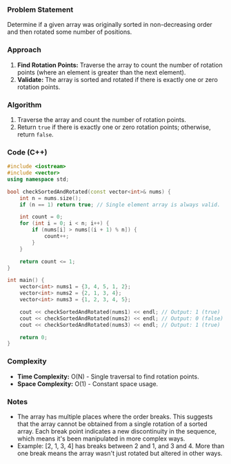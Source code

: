 
### Problem Statement
 Determine if a given array was originally sorted in non-decreasing order and then rotated some number of positions.

### Approach

1. **Find Rotation Points:** Traverse the array to count the number of rotation points (where an element is greater than the next element).
2. **Validate:** The array is sorted and rotated if there is exactly one or zero rotation points.

### Algorithm

1. Traverse the array and count the number of rotation points.
2. Return `true` if there is exactly one or zero rotation points; otherwise, return `false`.

### Code (C++)

```cpp
#include <iostream>
#include <vector>
using namespace std;

bool checkSortedAndRotated(const vector<int>& nums) {
    int n = nums.size();
    if (n == 1) return true; // Single element array is always valid.

    int count = 0;
    for (int i = 0; i < n; i++) {
        if (nums[i] > nums[(i + 1) % n]) {
            count++;
        }
    }

    return count <= 1;
}

int main() {
    vector<int> nums1 = {3, 4, 5, 1, 2};
    vector<int> nums2 = {2, 1, 3, 4};
    vector<int> nums3 = {1, 2, 3, 4, 5};

    cout << checkSortedAndRotated(nums1) << endl; // Output: 1 (true)
    cout << checkSortedAndRotated(nums2) << endl; // Output: 0 (false)
    cout << checkSortedAndRotated(nums3) << endl; // Output: 1 (true)

    return 0;
}
```

### Complexity

- **Time Complexity:** O(N) - Single traversal to find rotation points.
- **Space Complexity:** O(1) - Constant space usage.

### Notes 
- The array has multiple places where the order breaks. This suggests that the array cannot be obtained from a single rotation of a sorted array. Each break point indicates a new discontinuity in the sequence, which means it's been manipulated in more complex ways.
- Example: [2, 1, 3, 4] has breaks between 2 and 1, and 3 and 4. More than one break means the array wasn't just rotated but altered in other ways.

